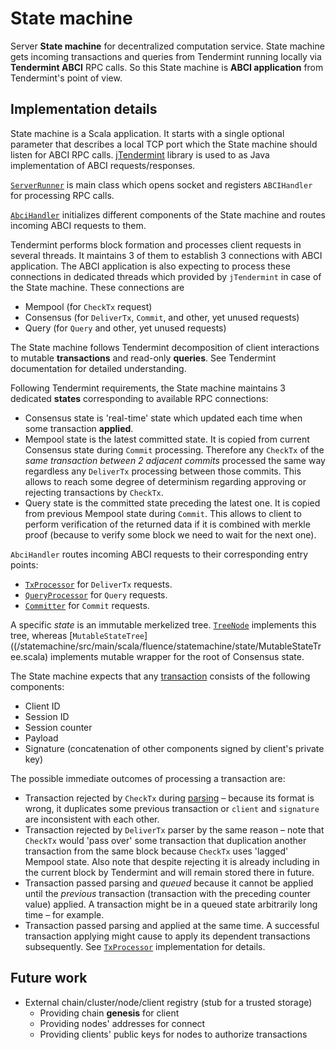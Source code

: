 # State machine

Server **State machine** for decentralized computation service.
State machine gets incoming transactions and queries from Tendermint running locally via **Tendermint ABCI** RPC calls.
So this State machine is **ABCI application** from Tendermint's point of view.

## Implementation details
State machine is a Scala application. It starts with a single optional parameter that describes a local TCP port
which the State machine should listen for ABCI RPC calls. [jTendermint](https://github.com/jTendermint/jabci) library
is used to as Java implementation of ABCI requests/responses.

[`ServerRunner`](/statemachine/src/main/scala/fluence/statemachine/ServerRunner.scala) is main class which opens
socket and registers `ABCIHandler` for processing RPC calls.

[`AbciHandler`](/statemachine/src/main/scala/fluence/statemachine/AbciHandler.scala) initializes different components
of the State machine and routes incoming ABCI requests to them.

Tendermint performs block formation and processes client requests in several threads. It maintains 3 of them to
establish 3 connections with ABCI application. The ABCI application is also expecting to process these connections in
dedicated threads which provided by `jTendermint` in case of the State machine. These connections are
* Mempool (for `CheckTx` request)
* Consensus (for `DeliverTx`, `Commit`, and other, yet unused requests)
* Query (for `Query` and other, yet unused requests)

The State machine follows Tendermint decomposition of client interactions to mutable **transactions** and read-only
**queries**. See Tendermint documentation for detailed understanding.

Following Tendermint requirements, the State machine maintains 3 dedicated **states** corresponding to available
RPC connections:
* Consensus state is 'real-time' state which updated each time when some transaction **applied**.
* Mempool state is the latest committed state. It is copied from current Consensus state during `Commit` processing.
Therefore any `CheckTx` of the *same transaction between 2 adjacent commits* processed the same way regardless any
`DeliverTx` processing between those commits. This allows to reach some degree of determinism regarding approving or
rejecting transactions by `CheckTx`.
* Query state is the committed state preceding the latest one. It is copied from previous Mempool state during `Commit`.
This allows to client to perform verification of the returned data if it is combined with merkle proof (because to
verify some block we need to wait for the next one).

`AbciHandler` routes incoming ABCI requests to their corresponding entry points:
* [`TxProcessor`](/statemachine/src/main/scala/fluence/statemachine/tx/TxProcessor.scala) for `DeliverTx` requests.
* [`QueryProcessor`](/statemachine/src/main/scala/fluence/statemachine/state/QueryProcessor.scala) for `Query` requests.
* [`Committer`](/statemachine/src/main/scala/fluence/statemachine/state/Committer.scala) for `Commit` requests.

A specific *state* is an immutable merkelized tree.
[`TreeNode`](/statemachine/src/main/scala/fluence/statemachine/tree/TreeNode.scala) implements this tree, whereas
[`MutableStateTree`]((/statemachine/src/main/scala/fluence/statemachine/state/MutableStateTree.scala) implements mutable
wrapper for the root of Consensus state.

The State machine expects that any
[transaction](/statemachine/src/main/scala/fluence/statemachine/tx/Transaction.scala) consists of the following
components:
* Client ID
* Session ID
* Session counter
* Payload
* Signature (concatenation of other components signed by client's private key)

The possible immediate outcomes of processing a transaction are:
* Transaction rejected by `CheckTx` during
[parsing](/statemachine/src/main/scala/fluence/statemachine/tx/TxParser.scala) – because its format is wrong,
it duplicates some previous transaction or `client` and `signature` are inconsistent with each other.
* Transaction rejected by `DeliverTx` parser by the same reason – note that `CheckTx` would 'pass over' some transaction
that duplication another transaction from the same block because `CheckTx` uses 'lagged' Mempool state. Also note that
despite rejecting it is already including in the current block by Tendermint and will remain stored there in future.
* Transaction passed parsing and *queued* because it cannot be applied until the *previous* transaction (transaction
with the preceding counter value) applied. A transaction might be in a queued state arbitrarily long time – for example.
* Transaction passed parsing and applied at the same time. A successful transaction applying might cause to apply its
dependent transactions subsequently. See
[`TxProcessor`](/statemachine/src/main/scala/fluence/statemachine/tx/TxProcessor.scala) implementation for details.

## Future work

* External chain/cluster/node/client registry (stub for a trusted storage)
  * Providing chain **genesis** for client
  * Providing nodes' addresses for connect
  * Providing clients' public keys for nodes to authorize transactions
